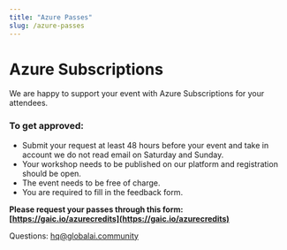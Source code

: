```yaml
---
title: "Azure Passes"
slug: /azure-passes
---
```


# Azure Subscriptions

We are happy to support your event with Azure Subscriptions for your attendees.

### To get approved:​
- Submit your request at least 48 hours before your event and take in account we do not read email on Saturday and Sunday.
- Your workshop needs to be published on our platform and registration should be open.
- The event needs to be free of charge.
- You are required to fill in the feedback form.

**Please request your passes through this form: [https://gaic.io/azurecredits](https://gaic.io/azurecredits)**

Questions: hq@globalai.community

